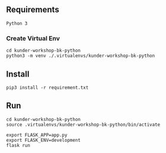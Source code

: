 ## Requirements

```
Python 3
```

### Create Virtual Env

```
cd kunder-workshop-bk-python
python3 -m venv ./.virtualenvs/kunder-workshop-bk-python
```

## Install

```
pip3 install -r requirement.txt
```

## Run

```
cd kunder-workshop-bk-python
source .virtualenvs/kunder-workshop-bk-python/bin/activate

export FLASK_APP=app.py
export FLASK_ENV=development
flask run

```